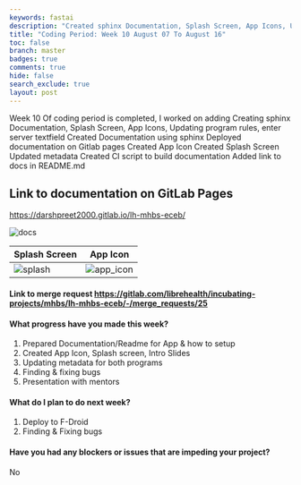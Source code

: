 ```yaml
---
keywords: fastai
description: "Created sphinx Documentation, Splash Screen, App Icons, Updating program rules, enter server textfield"
title: "Coding Period: Week 10 August 07 To August 16"
toc: false
branch: master
badges: true
comments: true
hide: false
search_exclude: true
layout: post
---
```


Week 10 Of coding period is completed, I worked on adding Creating sphinx Documentation, Splash Screen, App Icons, Updating program rules, enter server textfield
Created Documentation using sphinx
Deployed documentation on Gitlab pages
Created App Icon
Created Splash Screen
Updated metadata
Created CI script to build documentation
Added link to docs in README.md


## Link to documentation on GitLab Pages 
https://darshpreet2000.gitlab.io/lh-mhbs-eceb/

![docs](https://gitlab.com/librehealth/incubating-projects/mhbs/lh-mhbs-eceb/uploads/17fdb60925e9526302f90e3b91ca8af2/docs.png)

| Splash Screen | App Icon |
| ------ | ------ |
| ![splash](https://gitlab.com/librehealth/incubating-projects/mhbs/lh-mhbs-eceb/uploads/252d1fe53b51900fcc905d430862e684/splash.png)| ![app_icon](https://gitlab.com/librehealth/incubating-projects/mhbs/lh-mhbs-eceb/uploads/4a1895c2ec41f6a2f52bc9115ec01b67/app_icon.png)|

#### Link to merge request https://gitlab.com/librehealth/incubating-projects/mhbs/lh-mhbs-eceb/-/merge_requests/25

#### What progress have you made this week?

1. Prepared Documentation/Readme for App & how to setup 
2. Created App Icon, Splash screen, Intro Slides
3. Updating metadata for both programs
4. Finding & fixing bugs
5. Presentation with mentors

#### What do I plan to do next week?

1. Deploy to F-Droid
2. Finding & Fixing bugs 

#### Have you had any blockers or issues that are impeding your project?
No

